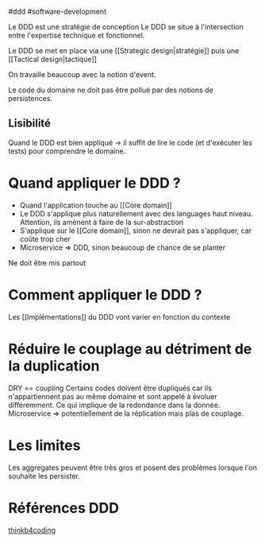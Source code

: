 
#ddd #software-development 

Le DDD est une stratégie de conception
Le DDD se situe à l'intersection entre l'expertise technique et fonctionnel.

Le DDD se met en place via une [[Strategic design|stratégie]] puis une [[Tactical design|tactique]]

On travaille beaucoup avec la notion d'event.

Le code du domaine ne doit pas être pollué par des notions de persistences.


## Lisibilité
Quand le DDD est bien appliqué -> il suffit de lire le code (et d'exécuter les tests) pour comprendre le domaine.


# Quand appliquer le DDD ?
- Quand l'application touche au [[Core domain]]
- Le DDD s'applique plus naturellement avec des languages haut niveau. Attention, ils amènent à faire de la sur-abstraction
- S'applique sur le [[Core domain]], sinon ne devrait pas s'appliquer, car coûte trop cher
- Microservice => DDD, sinon beaucoup de chance de se planter

Ne doit être mis partout

# Comment appliquer le DDD ?
Les [[Implémentations]] du DDD vont varier en fonction du contexte

# Réduire le couplage au détriment de la duplication

DRY  == coupling
Certains codes doivent être dupliqués car ils n'appartiennent pas au même domaine et sont appelé à évoluer différemment.
Ce qui implique de la redondance dans la donnée.
Microservice => potentiellement de la réplication mais plas de couplage.
 
 # Les limites
 Les aggregates peuvent être très gros et posent des problèmes lorsque l'on souhaite les persister.
 
 
 # Références DDD
 
 [thinkb4coding](https://thinkbeforecoding.com/category/Domain-Driven-Design)